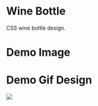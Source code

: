 # Wine Bottle
CSS wine bottle design. 

# Demo Image
# Demo Gif Design
![](https://github.com/prathibhasathyajith/wineBottle/blob/master/img/demo/wine.png)
